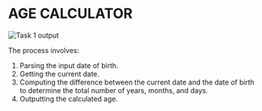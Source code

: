 # AGE CALCULATOR

![Task 1 output](https://github.com/mahek-2606/CodeAlpha_Age_Calculator/assets/171167105/5c821aff-2936-4974-948a-f36898d012ff)

The process involves:

1) Parsing the input date of birth.
2) Getting the current date.
3) Computing the difference between the current date and the date of birth to determine the total number of years, months, and days.
4) Outputting the calculated age.
